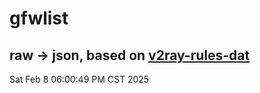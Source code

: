 # gfwlist
## raw -> json, based on [v2ray-rules-dat](https://github.com/Loyalsoldier/v2ray-rules-dat)
Sat Feb  8 06:00:49 PM CST 2025

